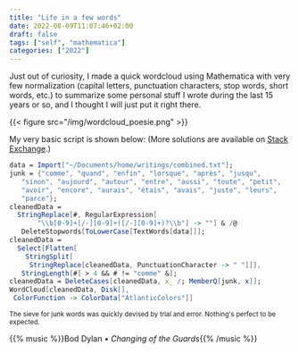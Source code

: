 ```yaml
---
title: "Life in a few words"
date: 2022-08-09T11:07:46+02:00
draft: false
tags: ["self", "mathematica"]
categories: ["2022"]
---
```


Just out of curiosity, I made a quick wordcloud using Mathematica with very few normalization (capital letters, punctuation characters, stop words, short words, etc.) to summarize some personal stuff I wrote during the last 15 years or so, and I thought I will just put it right there.

{{< figure src="/img/wordcloud_poesie.png" >}}

My very basic script is shown below: (More solutions are available on [Stack Exchange].)

```mathematica
data = Import["~/Documents/home/writings/combined.txt"];
junk = {"comme", "quand", "enfin", "lorsque", "après", "jusqu",
   "sinon", "aujourd", "autour", "entre", "aussi", "toute", "petit",
   "avoir", "encore", "aurais", "étais", "avais", "juste", "leurs",
   "parce"};
cleanedData =
  StringReplace[#, RegularExpression[
       "\\b[0-9]+[/-][0-9]+([/-][0-9]+)?\\b"] -> ""] & /@
   DeleteStopwords[ToLowerCase[TextWords[data]]];
cleanedData =
  Select[Flatten[
    StringSplit[
     StringReplace[cleanedData, PunctuationCharacter -> " "]]],
   StringLength[#] > 4 && # != "comme" &];
cleanedData = DeleteCases[cleanedData, x_ /; MemberQ[junk, x]];
WordCloud[cleanedData, Disk[],
 ColorFunction -> ColorData["AtlanticColors"]]
```

<small>The sieve for junk words was quickly devised by trial and error. Nothing's perfect to be expected.</small>

{{% music %}}Bod Dylan • _Changing of the Guards_{{% /music %}}

[stack exchange]: https://mathematica.stackexchange.com/questions/2334/how-to-create-word-clouds
